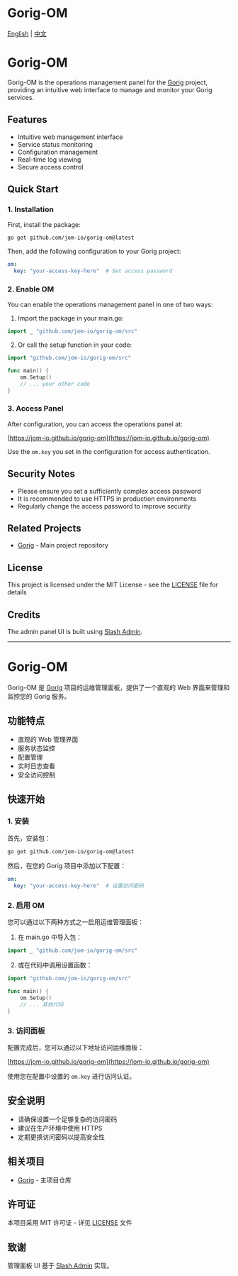 # Gorig-OM

[English](#english) | [中文](#chinese)

<a id="english"></a>
# Gorig-OM

Gorig-OM is the operations management panel for the [Gorig](https://github.com/jom-io/gorig) project, providing an intuitive web interface to manage and monitor your Gorig services.

## Features

- Intuitive web management interface
- Service status monitoring
- Configuration management
- Real-time log viewing
- Secure access control

## Quick Start

### 1. Installation

First, install the package:

```bash
go get github.com/jom-io/gorig-om@latest
```

Then, add the following configuration to your Gorig project:

```yaml
om:
  key: "your-access-key-here"  # Set access password
```

### 2. Enable OM

You can enable the operations management panel in one of two ways:

1. Import the package in your main.go:
```go
import _ "github.com/jom-io/gorig-om/src"
```

2. Or call the setup function in your code:
```go
import "github.com/jom-io/gorig-om/src"

func main() {
    om.Setup()
    // ... your other code
}
```

### 3. Access Panel

After configuration, you can access the operations panel at:

[https://jom-io.github.io/gorig-om](https://jom-io.github.io/gorig-om)

Use the `om.key` you set in the configuration for access authentication.

## Security Notes

- Please ensure you set a sufficiently complex access password
- It is recommended to use HTTPS in production environments
- Regularly change the access password to improve security

## Related Projects

- [Gorig](https://github.com/jom-io/gorig) - Main project repository

## License

This project is licensed under the MIT License - see the [LICENSE](LICENSE) file for details

## Credits

The admin panel UI is built using [Slash Admin](https://github.com/d3george/slash-admin).

---

<a id="chinese"></a>
# Gorig-OM

Gorig-OM 是 [Gorig](https://github.com/jom-io/gorig) 项目的运维管理面板，提供了一个直观的 Web 界面来管理和监控您的 Gorig 服务。

## 功能特点

- 直观的 Web 管理界面
- 服务状态监控
- 配置管理
- 实时日志查看
- 安全访问控制

## 快速开始

### 1. 安装

首先，安装包：

```bash
go get github.com/jom-io/gorig-om@latest
```

然后，在您的 Gorig 项目中添加以下配置：

```yaml
om:
  key: "your-access-key-here"  # 设置访问密码
```

### 2. 启用 OM

您可以通过以下两种方式之一启用运维管理面板：

1. 在 main.go 中导入包：
```go
import _ "github.com/jom-io/gorig-om/src"
```

2. 或在代码中调用设置函数：
```go
import "github.com/jom-io/gorig-om/src"

func main() {
    om.Setup()
    // ... 其他代码
}
```

### 3. 访问面板

配置完成后，您可以通过以下地址访问运维面板：

[https://jom-io.github.io/gorig-om](https://jom-io.github.io/gorig-om)

使用您在配置中设置的 `om.key` 进行访问认证。

## 安全说明

- 请确保设置一个足够复杂的访问密码
- 建议在生产环境中使用 HTTPS
- 定期更换访问密码以提高安全性

## 相关项目

- [Gorig](https://github.com/jom-io/gorig) - 主项目仓库

## 许可证

本项目采用 MIT 许可证 - 详见 [LICENSE](LICENSE) 文件

## 致谢

管理面板 UI 基于 [Slash Admin](https://github.com/d3george/slash-admin) 实现。 